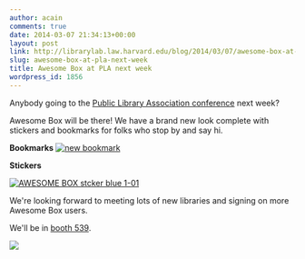 ```yaml
---
author: acain
comments: true
date: 2014-03-07 21:34:13+00:00
layout: post
link: http://librarylab.law.harvard.edu/blog/2014/03/07/awesome-box-at-pla-next-week/
slug: awesome-box-at-pla-next-week
title: Awesome Box at PLA next week
wordpress_id: 1856
---
```


Anybody going to the [Public Library Association conference](http://www.placonference.org/) next week?

Awesome Box will be there! We have a brand new look complete with stickers and bookmarks for folks who stop by and say hi.



**Bookmarks**
[![new bookmark](http://librarylab.law.harvard.edu/blog/wp-content/uploads/2014/03/bookmark.png)](http://librarylab.law.harvard.edu/blog/wp-content/uploads/2014/03/bookmark.png)

**Stickers**

[![AWESOME BOX stcker blue 1-01](http://librarylab.law.harvard.edu/blog/wp-content/uploads/2014/03/AWESOME-BOX-stcker-blue-1-01.png)](http://librarylab.law.harvard.edu/blog/wp-content/uploads/2014/03/AWESOME-BOX-stcker-blue-1-01.png)



We're looking forward to meeting lots of new libraries and signing on more Awesome Box users.



We'll be in [booth 539](http://s36.a2zinc.net/clients/PLA2014/PLA2014/public/Booth.aspx?IndexInList=23&FromPage=ExhibitorList.aspx&ParentBoothID=&ListByBooth=true&BoothID=105893).

[![](http://placonference.org/wp-content/uploads/2013/05/PLA2014_exhibiting.jpg)](http://s36.a2zinc.net/clients/PLA2014/PLA2014/public/Booth.aspx?IndexInList=23&FromPage=ExhibitorList.aspx&ParentBoothID=&ListByBooth=true&BoothID=105893)
